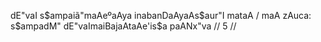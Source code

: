 dE"vaI s$ampaiã"maAeºaAya inabanDaAyaAs$aur"I mataA /
maA zAuca: s$ampadM" dE"vaImaiBajaAtaAe'is$a paANx"va // 5 //